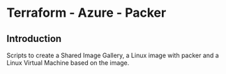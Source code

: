 # Terraform - Azure - Packer

## Introduction

Scripts to create a Shared Image Gallery, a Linux image with packer and a Linux Virtual Machine based on the image.
